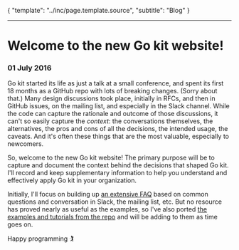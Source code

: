 {
    "template": "../inc/page.template.source",
    "subtitle": "Blog"
}

---
# Welcome to the new Go kit website!

### 01 July 2016

Go kit started its life as just a talk at a small conference,
 and spent its first 18 months as a GitHub repo with lots of breaking changes.
(Sorry about that.)
Many design discussions took place, initially in RFCs, and then in GitHub issues,
 on the mailing list, and especially in the Slack channel.
While the code can capture the rationale and outcome of those discussions,
 it can't so easily capture the _context_: the conversations themselves, the alternatives,
 the pros and cons of all the decisions, the intended usage, the caveats.
And it's often these things that are the most valuable, especially to newcomers.

So, welcome to the new Go kit website!
The primary purpose will be to capture and document the context
 behind the decisions that shaped Go kit.
I'll record and keep supplementary information to help you
 understand and effectively apply Go kit in your organization.

Initially, I'll focus on building up [an extensive FAQ](/faq)
 based on common questions and conversation in Slack, the mailing list, etc.
But no resource has proved nearly as useful as the examples,
 so I've also ported [the examples and tutorials from the repo](/examples)
 and will be adding to them as time goes on.

Happy programming 🏌